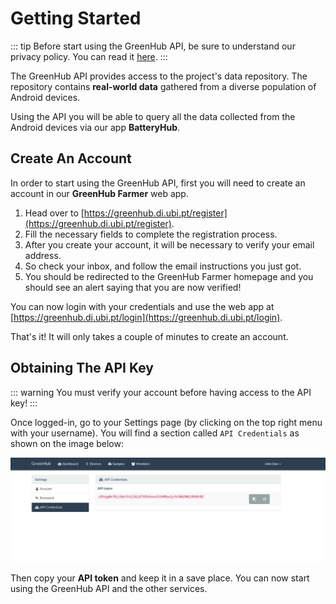 # Getting Started
::: tip
Before start using the GreenHub API, be sure to understand our privacy policy. You can read it [here](https://greenhubproject.org/privacy).
:::

The GreenHub API provides access to the project's data repository. The repository contains **real-world data** gathered from a diverse population of Android devices.

Using the API you will be able to query all the data collected from the Android devices via our app **BatteryHub**.

## Create An Account

In order to start using the GreenHub API, first you will need to create an account in our **GreenHub Farmer** web app.

1. Head over to [https://greenhub.di.ubi.pt/register](https://greenhub.di.ubi.pt/register).
2. Fill the necessary fields to complete the registration process.
3. After you create your account, it will be necessary to verify your email address.
4. So check your inbox, and follow the email instructions you just got.
5. You should be redirected to the GreenHub Farmer homepage and you should see an alert saying that you are now verified!

You can now login with your credentials and use the web app at [https://greenhub.di.ubi.pt/login](https://greenhub.di.ubi.pt/login).

That's it! It will only takes a couple of minutes to create an account.


## Obtaining The API Key
::: warning
You must verify your account before having access to the API key!
:::

Once logged-in, go to your Settings page (by clicking on the top right menu with your username). You will find a section called `API Credentials` as shown on the image below:

![alt text](/images/api-token.jpg "API Credentials")

Then copy your **API token** and keep it in a save place. You can now start using the GreenHub API and the other services.